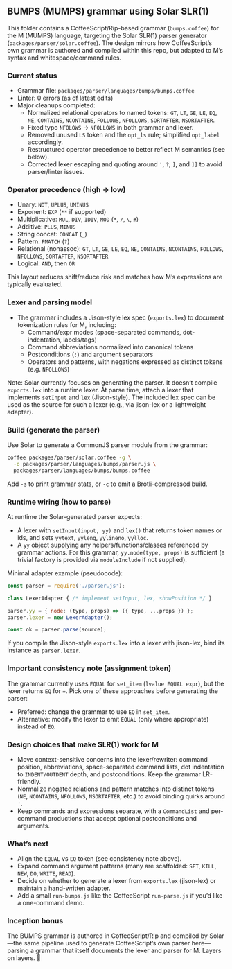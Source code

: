 ## BUMPS (MUMPS) grammar using Solar SLR(1)

This folder contains a CoffeeScript/Rip-based grammar (`bumps.coffee`) for the M (MUMPS) language, targeting the Solar SLR(1) parser generator (`packages/parser/solar.coffee`). The design mirrors how CoffeeScript’s own grammar is authored and compiled within this repo, but adapted to M’s syntax and whitespace/command rules.

### Current status

- Grammar file: `packages/parser/languages/bumps/bumps.coffee`
- Linter: 0 errors (as of latest edits)
- Major cleanups completed:
  - Normalized relational operators to named tokens: `GT`, `LT`, `GE`, `LE`, `EQ`, `NE`, `CONTAINS`, `NCONTAINS`, `FOLLOWS`, `NFOLLOWS`, `SORTAFTER`, `NSORTAFTER`.
  - Fixed typo `NFOLOWS` → `NFOLLOWS` in both grammar and lexer.
  - Removed unused `LS` token and the `opt_ls` rule; simplified `opt_label` accordingly.
  - Restructured operator precedence to better reflect M semantics (see below).
  - Corrected lexer escaping and quoting around `'`, `?`, `]`, and `]]` to avoid parser/linter issues.

### Operator precedence (high → low)

- Unary: `NOT`, `UPLUS`, `UMINUS`
- Exponent: `EXP` (`**` if supported)
- Multiplicative: `MUL`, `DIV`, `IDIV`, `MOD` (`*`, `/`, `\`, `#`)
- Additive: `PLUS`, `MINUS`
- String concat: `CONCAT` (`_`)
- Pattern: `PMATCH` (`?`)
- Relational (nonassoc): `GT`, `LT`, `GE`, `LE`, `EQ`, `NE`, `CONTAINS`, `NCONTAINS`, `FOLLOWS`, `NFOLLOWS`, `SORTAFTER`, `NSORTAFTER`
- Logical: `AND`, then `OR`

This layout reduces shift/reduce risk and matches how M’s expressions are typically evaluated.

### Lexer and parsing model

- The grammar includes a Jison-style lex spec (`exports.lex`) to document tokenization rules for M, including:
  - Command/expr modes (space-separated commands, dot-indentation, labels/tags)
  - Command abbreviations normalized into canonical tokens
  - Postconditions (`:`) and argument separators
  - Operators and patterns, with negations expressed as distinct tokens (e.g. `NFOLLOWS`)

Note: Solar currently focuses on generating the parser. It doesn’t compile `exports.lex` into a runtime lexer. At parse time, attach a lexer that implements `setInput` and `lex` (Jison-style). The included lex spec can be used as the source for such a lexer (e.g., via jison-lex or a lightweight adapter).

### Build (generate the parser)

Use Solar to generate a CommonJS parser module from the grammar:

```bash
coffee packages/parser/solar.coffee -g \
  -o packages/parser/languages/bumps/parser.js \
  packages/parser/languages/bumps/bumps.coffee
```

Add `-s` to print grammar stats, or `-c` to emit a Brotli-compressed build.

### Runtime wiring (how to parse)

At runtime the Solar-generated parser expects:

- A lexer with `setInput(input, yy)` and `lex()` that returns token names or ids, and sets `yytext`, `yyleng`, `yylineno`, `yylloc`.
- A `yy` object supplying any helpers/functions/classes referenced by grammar actions. For this grammar, `yy.node(type, props)` is sufficient (a trivial factory is provided via `moduleInclude` if not supplied).

Minimal adapter example (pseudocode):

```js
const parser = require('./parser.js');

class LexerAdapter { /* implement setInput, lex, showPosition */ }

parser.yy = { node: (type, props) => ({ type, ...props }) };
parser.lexer = new LexerAdapter();

const ok = parser.parse(source);
```

If you compile the Jison-style `exports.lex` into a lexer with jison-lex, bind its instance as `parser.lexer`.

### Important consistency note (assignment token)

The grammar currently uses `EQUAL` for `set_item` (`lvalue EQUAL expr`), but the lexer returns `EQ` for `=`. Pick one of these approaches before generating the parser:

- Preferred: change the grammar to use `EQ` in `set_item`.
- Alternative: modify the lexer to emit `EQUAL` (only where appropriate) instead of `EQ`.

### Design choices that make SLR(1) work for M

- Move context-sensitive concerns into the lexer/rewriter: command position, abbreviations, space-separated command lists, dot indentation to `INDENT/OUTDENT` depth, and postconditions. Keep the grammar LR-friendly.
- Normalize negated relations and pattern matches into distinct tokens (`NE`, `NCONTAINS`, `NFOLLOWS`, `NSORTAFTER`, etc.) to avoid binding quirks around `'`.
- Keep commands and expressions separate, with a `CommandList` and per-command productions that accept optional postconditions and arguments.

### What’s next

- Align the `EQUAL` vs `EQ` token (see consistency note above).
- Expand command argument patterns (many are scaffolded: `SET`, `KILL`, `NEW`, `DO`, `WRITE`, `READ`).
- Decide on whether to generate a lexer from `exports.lex` (jison-lex) or maintain a hand-written adapter.
- Add a small `run-bumps.js` like the CoffeeScript `run-parse.js` if you’d like a one-command demo.

### Inception bonus

The BUMPS grammar is authored in CoffeeScript/Rip and compiled by Solar—the same pipeline used to generate CoffeeScript’s own parser here—parsing a grammar that itself documents the lexer and parser for M. Layers on layers. 🎯
